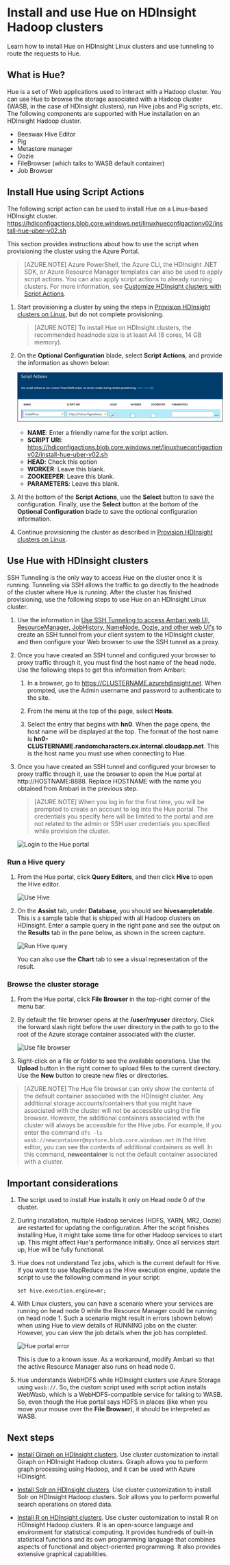 <properties
	pageTitle="Use Hue with Hadoop on HDInsight Linux clusters | Microsoft Azure"
	description="Learn how to install and use Hue with Hadoop clusters on HDInsight Linux."
	services="hdinsight"
	documentationCenter=""
	authors="nitinme"
	manager="paulettm"
	editor="cgronlun"/>

<tags 
	ms.service="hdinsight" 
	ms.workload="big-data" 
	ms.tgt_pltfrm="na" 
	ms.devlang="na" 
	ms.topic="article" 
	ms.date="02/29/2016" 
	ms.author="nitinme"/>

# Install and use Hue on HDInsight Hadoop clusters

Learn how to install Hue on HDInsight Linux clusters and use tunneling to route the requests to Hue.

## What is Hue?

Hue is a set of Web applications used to interact with a Hadoop cluster. You can use Hue to browse the storage associated with a Hadoop cluster (WASB, in the case of HDInsight clusters), run Hive jobs and Pig scripts, etc. The following components are supported with Hue installation on an HDInsight Hadoop cluster.

* Beeswax Hive Editor
* Pig
* Metastore manager
* Oozie
* FileBrowser (which talks to WASB default container)
* Job Browser


## Install Hue using Script Actions

The following script action can be used to install Hue on a Linux-based HDInsight cluster.
    https://hdiconfigactions.blob.core.windows.net/linuxhueconfigactionv02/install-hue-uber-v02.sh
    
This section provides instructions about how to use the script when provisioning the cluster using the Azure Portal. 

> [AZURE.NOTE] Azure PowerShell, the Azure CLI, the HDInsight .NET SDK, or Azure Resource Manager templates can also be used to apply script actions. You can also apply script actions to already running clusters. For more information, see [Customize HDInsight clusters with Script Actions](hdinsight-hadoop-customize-cluster-linux.md).

1. Start provisioning a cluster by using the steps in [Provision HDInsight clusters on Linux](hdinsight-hadoop-provision-linux-clusters.md#portal), but do not complete provisioning.

	> [AZURE.NOTE] To install Hue on HDInsight clusters, the recommended headnode size is at least A4 (8 cores, 14 GB memory).

2. On the **Optional Configuration** blade, select **Script Actions**, and provide the information as shown below:

	![Provide script action parameters for Hue](./media/hdinsight-hadoop-hue-linux/hue_script_action.png "Provide script action parameters for Hue")

	* __NAME__: Enter a friendly name for the script action.
	* __SCRIPT URI__: https://hdiconfigactions.blob.core.windows.net/linuxhueconfigactionv02/install-hue-uber-v02.sh
	* __HEAD__: Check this option
	* __WORKER__: Leave this blank.
	* __ZOOKEEPER__: Leave this blank.
	* __PARAMETERS__: Leave this blank.

3. At the bottom of the **Script Actions**, use the **Select** button to save the configuration. Finally, use the **Select** button at the bottom of the **Optional Configuration** blade to save the optional configuration information.

4. Continue provisioning the cluster as described in [Provision HDInsight clusters on Linux](hdinsight-hadoop-provision-linux-clusters.md#portal).

## Use Hue with HDInsight clusters

SSH Tunneling is the only way to access Hue on the cluster once it is running. Tunneling via SSH allows the traffic to go directly to the headnode of the cluster where Hue is running. After the cluster has finished provisioning, use the following steps to use Hue on an HDInsight Linux cluster.

1. Use the information in [Use SSH Tunneling to access Ambari web UI, ResourceManager, JobHistory, NameNode, Oozie, and other web UI's](hdinsight-linux-ambari-ssh-tunnel.md) to create an SSH tunnel from your client system to the HDInsight cluster, and then configure your Web browser to use the SSH tunnel as a proxy.

2. Once you have created an SSH tunnel and configured your browser to proxy traffic through it, you must find the host name of the head node. Use the following steps to get this information from Ambari:

    1. In a browser, go to https://CLUSTERNAME.azurehdinsight.net. When prompted, use the Admin username and password to authenticate to the site.
    
    2. From the menu at the top of the page, select __Hosts__.
    
    3. Select the entry that begins with __hn0__. When the page opens, the host name will be displayed at the top. The format of the host name is __hn0-CLUSTERNAME.randomcharacters.cx.internal.cloudapp.net__. This is the host name you must use when connecting to Hue.

2. Once you have created an SSH tunnel and configured your browser to proxy traffic through it, use the browser to open the Hue portal at http://HOSTNAME:8888. Replace HOSTNAME with the name you obtained from Ambari in the previous step.

    > [AZURE.NOTE] When you log in for the first time, you will be prompted to create an account to log into the Hue portal. The credentials you specify here will be limited to the portal and are not related to the admin or SSH user credentials you specified while provision the cluster.

	![Login to the Hue portal](./media/hdinsight-hadoop-hue-linux/HDI.Hue.Portal.Login.png "Specify credentials for Hue portal")

### Run a Hive query

1. From the Hue portal, click **Query Editors**, and then click **Hive** to open the Hive editor.

	![Use Hive](./media/hdinsight-hadoop-hue-linux/HDI.Hue.Portal.Hive.png "Use Hive")

2. On the **Assist** tab, under **Database**, you should see **hivesampletable**. This is a sample table that is shipped with all Hadoop clusters on HDInsight. Enter a sample query in the right pane and see the output on the **Results** tab in the pane below, as shown in the screen capture.

	![Run Hive query](./media/hdinsight-hadoop-hue-linux/HDI.Hue.Portal.Hive.Query.png "Run Hive query")

	You can also use the **Chart** tab to see a visual representation of the result.

### Browse the cluster storage

1. From the Hue portal, click **File Browser** in the top-right corner of the menu bar.

2. By default the file browser opens at the **/user/myuser** directory. Click the forward slash right before the user directory in the path to go to the root of the Azure storage container associated with the cluster.

	![Use file browser](./media/hdinsight-hadoop-hue-linux/HDI.Hue.Portal.File.Browser.png "Use file browser")

3. Right-click on a file or folder to see the available operations. Use the **Upload** button in the right corner to upload files to the current directory. Use the **New** button to create new files or directories.

> [AZURE.NOTE] The Hue file browser can only show the contents of the default container associated with the HDInsight cluster. Any additional storage accounts/containers that you might have associated with the cluster will not be accessible using the file browser. However, the additional containers associated with the cluster will always be accessible for the Hive jobs. For example, if you enter the command `dfs -ls wasb://newcontainer@mystore.blob.core.windows.net` in the Hive editor, you can see the contents of additional containers as well. In this command, **newcontainer** is not the default container associated with a cluster.

## Important considerations

1. The script used to install Hue installs it only on Head node 0 of the cluster.

2. During installation, multiple Hadoop services (HDFS, YARN, MR2, Oozie) are restarted for updating the configuration. After the script finishes installing Hue, it might take some time for other Hadoop services to start up. This might affect Hue's performance initially. Once all services start up, Hue will be fully functional.

3.	Hue does not understand Tez jobs, which is the current default for Hive. If you want to use MapReduce as the Hive execution engine, update the script to use the following command in your script:

		set hive.execution.engine=mr;

4.	With Linux clusters, you can have a scenario where your services are running on head node 0 while the Resource Manager could be running on head node 1. Such a scenario might result in errors (shown below) when using Hue to view details of RUNNING jobs on the cluster. However, you can view the job details when the job has completed.

	![Hue portal error](./media/hdinsight-hadoop-hue-linux/HDI.Hue.Portal.Error.png "Hue portal error")

	This is due to a known issue. As a workaround, modify Ambari so that the active Resource Manager also runs on head node 0.

5.	Hue understands WebHDFS while HDInsight clusters use Azure Storage using `wasb://`. So, the custom script used with script action installs WebWasb, which is a WebHDFS-compatible service for talking to WASB. So, even though the Hue portal says HDFS in places (like when you move your mouse over the **File Browser**), it should be interpreted as WASB.


## Next steps

- [Install Giraph on HDInsight clusters](hdinsight-hadoop-giraph-install-linux.md). Use cluster customization to install Giraph on HDInsight Hadoop clusters. Giraph allows you to perform graph processing using Hadoop, and it can be used with Azure HDInsight.

- [Install Solr on HDInsight clusters](hdinsight-hadoop-solr-install-linux.md). Use cluster customization to install Solr on HDInsight Hadoop clusters. Solr allows you to perform powerful search operations on stored data.

- [Install R on HDInsight clusters](hdinsight-hadoop-r-scripts-linux.md). Use cluster customization to install R on HDInsight Hadoop clusters. R is an open-source language and environment for statistical computing. It provides hundreds of built-in statistical functions and its own programming language that combines aspects of functional and object-oriented programming. It also provides extensive graphical capabilities.

[powershell-install-configure]: install-configure-powershell-linux.md
[hdinsight-provision]: hdinsight-provision-clusters-linux.md
[hdinsight-cluster-customize]: hdinsight-hadoop-customize-cluster-linux.md
